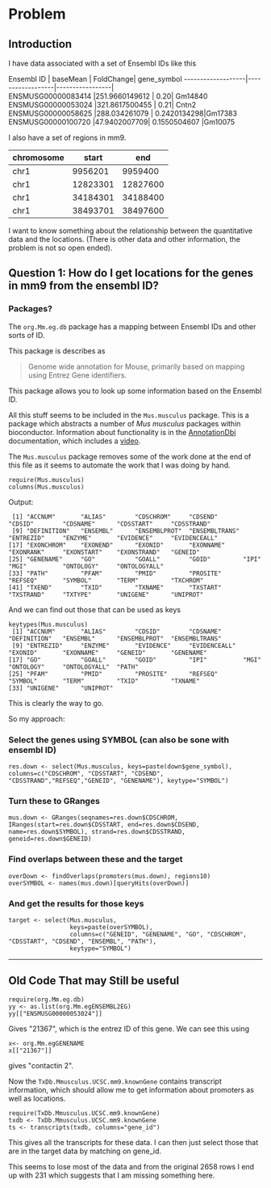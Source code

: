 Problem
=====

Introduction
----------------

I have data associated with a set of Ensembl IDs like this


Ensembl ID	| baseMean	| FoldChange|	gene_symbol
-------------------|------------------|-----------------|	
ENSMUSG00000083414	|251.9660149612	| 0.20|	Gm14840	
ENSMUSG00000053024	|321.8617500455	| 0.21| Cntn2	
ENSMUSG00000058625	|288.034261079	|	0.2420134298|Gm17383	
ENSMUSG00000100720	|47.9402007709|	0.1550504607	|Gm10075	

I also have a set of regions in mm9.

chromosome|start|end
--|--|--
chr1|	9956201	|9959400|
chr1|	12823301	|12827600
chr1	|34184301|	34188400
chr1	|38493701|	38497600


I want to know something about the relationship between the quantitative data and the locations.  (There is other data and other information, the problem is not so open ended).  

## Question 1: How do I get locations for the genes in mm9 from the ensembl ID?

### Packages?

The `org.Mm.eg.db` package has a mapping between Ensembl IDs and other sorts of ID.

This package is describes as

> Genome wide annotation for Mouse, primarily based on mapping using Entrez Gene identifiers.

This package allows you to look up some information based on the Ensembl ID.

All this stuff seems to be included in the `Mus.musculus` package.  This is a package which
abstracts a number of _Mus musculus_ packages within bioconductor.  Information about
functionality is in the [AnnotationDbi](https://bioconductor.org/packages/release/bioc/html/AnnotationDbi.html) documentation, which includes a 
[video](https://www.youtube.com/watch?v=8qvGNTVz3Ik). 

The `Mus.musculus` package removes some of the work done at the end of this file as it seems to automate the 
work that I was doing by hand.  


```
require(Mus.musculus)
columns(Mus.musculus)
```

Output:

```
 [1] "ACCNUM"       "ALIAS"        "CDSCHROM"     "CDSEND"       "CDSID"        "CDSNAME"      "CDSSTART"     "CDSSTRAND"   
 [9] "DEFINITION"   "ENSEMBL"      "ENSEMBLPROT"  "ENSEMBLTRANS" "ENTREZID"     "ENZYME"       "EVIDENCE"     "EVIDENCEALL" 
[17] "EXONCHROM"    "EXONEND"      "EXONID"       "EXONNAME"     "EXONRANK"     "EXONSTART"    "EXONSTRAND"   "GENEID"      
[25] "GENENAME"     "GO"           "GOALL"        "GOID"         "IPI"          "MGI"          "ONTOLOGY"     "ONTOLOGYALL" 
[33] "PATH"         "PFAM"         "PMID"         "PROSITE"      "REFSEQ"       "SYMBOL"       "TERM"         "TXCHROM"     
[41] "TXEND"        "TXID"         "TXNAME"       "TXSTART"      "TXSTRAND"     "TXTYPE"       "UNIGENE"      "UNIPROT"  
```

And we can find out those that can be used as keys

```
keytypes(Mus.musculus)
 [1] "ACCNUM"       "ALIAS"        "CDSID"        "CDSNAME"      "DEFINITION"   "ENSEMBL"      "ENSEMBLPROT"  "ENSEMBLTRANS"
 [9] "ENTREZID"     "ENZYME"       "EVIDENCE"     "EVIDENCEALL"  "EXONID"       "EXONNAME"     "GENEID"       "GENENAME"    
[17] "GO"           "GOALL"        "GOID"         "IPI"          "MGI"          "ONTOLOGY"     "ONTOLOGYALL"  "PATH"        
[25] "PFAM"         "PMID"         "PROSITE"      "REFSEQ"       "SYMBOL"       "TERM"         "TXID"         "TXNAME"      
[33] "UNIGENE"      "UNIPROT"     
```

This is clearly the way to go.

So my approach:

### Select the genes using SYMBOL (can also be sone with ensembl ID)

```{r}
res.down <- select(Mus.musculus, keys=paste(down$gene_symbol), columns=c("CDSCHROM", "CDSSTART", "CDSEND", "CDSSTRAND","REFSEQ","GENEID", "GENENAME"), keytype="SYMBOL")
```

### Turn these to GRanges

```{r}
mus.down <- GRanges(seqnames=res.down$CDSCHROM, IRanges(start=res.down$CDSSTART, end=res.down$CDSEND, name=res.down$SYMBOL), strand=res.down$CDSSTRAND, geneid=res.down$GENEID)
```

### Find overlaps between these and the target

```{r}
overDown <- findOverlaps(promoters(mus.down), regions10)
overSYMBOL <- names(mus.down)[queryHits(overDown)]
```

### And get the results for those keys

```
target <- select(Mus.musculus, 
                 keys=paste(overSYMBOL), 
                 columns=c("GENEID", "GENENAME", "GO", "CDSCHROM", "CDSSTART", "CDSEND", "ENSEMBL", "PATH"), 
                 keytype="SYMBOL")
```


***


## Old Code That may Still be useful


```{r}
require(org.Mm.eg.db)
yy <- as.list(org.Mm.egENSEMBL2EG)
yy[["ENSMUSG00000053024"]]
```

Gives "21367", which is the entrez ID of this gene.  We can see this 
using

```{r}
x<- org.Mm.egGENENAME
x[["21367"]]
```
gives "contactin 2".

Now the `TxDb.Mmusculus.UCSC.mm9.knownGene` contains transcript information, which should allow me to get information about promoters as well as locations.

```{r}
require(TxDb.Mmusculus.UCSC.mm9.knownGene)
txdb <- TxDb.Mmusculus.UCSC.mm9.knownGene
ts <- transcripts(txdb, columns="gene_id")
```

This gives all the transcripts for these data.  I can then just select those that are in the target data by matching on gene_id.

This seems to lose most of the data and from the original 2658 rows I end up with 231 which suggests that I am missing something here. 

